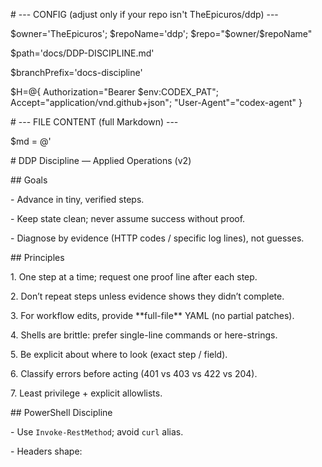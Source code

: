 \# --- CONFIG (adjust only if your repo isn't TheEpicuros/ddp) ---

$owner='TheEpicuros'; $repoName='ddp'; $repo="$owner/$repoName"

$path='docs/DDP-DISCIPLINE.md'

$branchPrefix='docs-discipline'

$H=@{ Authorization="Bearer $env:CODEX\_PAT"; Accept="application/vnd.github+json"; "User-Agent"="codex-agent" }



\# --- FILE CONTENT (full Markdown) ---

$md = @'

\# DDP Discipline — Applied Operations (v2)



\## Goals

\- Advance in tiny, verified steps.

\- Keep state clean; never assume success without proof.

\- Diagnose by evidence (HTTP codes / specific log lines), not guesses.



\## Principles

1\. One step at a time; request one proof line after each step.

2\. Don’t repeat steps unless evidence shows they didn’t complete.

3\. For workflow edits, provide \*\*full-file\*\* YAML (no partial patches).

4\. Shells are brittle: prefer single-line commands or here-strings.

5\. Be explicit about where to look (exact step / field).

6\. Classify errors before acting (401 vs 403 vs 422 vs 204).

7\. Least privilege + explicit allowlists.



\## PowerShell Discipline

\- Use `Invoke-RestMethod`; avoid `curl` alias.

\- Headers shape:



